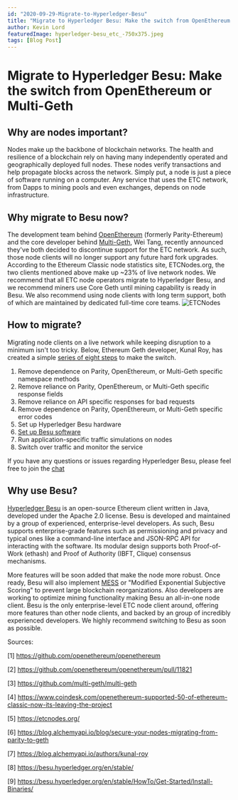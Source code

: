 ```yaml
---
id: "2020-09-29-Migrate-to-Hyperledger-Besu"
title: "Migrate to Hyperledger Besu: Make the switch from OpenEthereum or Multi-Geth"
author: Kevin Lord 
featuredImage: hyperledger-besu_etc_-750x375.jpeg
tags: [Blog Post]
---
```


# Migrate to Hyperledger Besu: Make the switch from OpenEthereum or Multi-Geth


## Why are nodes important?

Nodes make up the backbone of blockchain networks. The health and resilience of a blockchain rely on having many independently operated and geographically deployed full nodes. These nodes verify transactions and help propagate blocks across the network. Simply put, a node is just a piece of software running on a computer. Any service that uses the ETC network, from Dapps to mining pools and even exchanges, depends on node infrastructure. 


## Why migrate to Besu now?

The development team behind [OpenEthereum](https://github.com/openethereum/openethereum) (formerly Parity-Ethereum) and the core developer behind [Multi-Geth](https://github.com/multi-geth/multi-geth), Wei Tang, recently announced they've both decided to discontinue support for the ETC network. As such, those node clients will no longer support any future hard fork upgrades. According to the Ethereum Classic node statistics site, ETCNodes.org, the two clients mentioned above make up ~23% of live network nodes. We recommend that all ETC node operators migrate to Hyperledger Besu, and we recommend miners use Core Geth until mining capability is ready in Besu. We also recommend using node clients with long term support, both of which are maintained by dedicated full-time core teams. 
![ETCNodes](/ETCNodes.jpg)


## How to migrate?

Migrating node clients on a live network while keeping disruption to a minimum isn't too tricky. Below, Ethereum Geth developer, Kunal Roy, has created a simple [series of eight steps](https://blog.alchemyapi.io/blog/secure-your-nodes-migrating-from-parity-to-geth) to make the switch.

1. Remove dependence on Parity, OpenEthereum, or Multi-Geth specific namespace methods
2. Remove reliance on Parity, OpenEthereum, or Multi-Geth specific response fields
3. Remove reliance on API specific responses for bad requests
4. Remove dependence on Parity, OpenEthereum, or Multi-Geth specific error codes   
5. Set up Hyperledger Besu hardware
6. [Set up Besu software](https://besu.hyperledger.org/en/stable/HowTo/Get-Started/Install-Binaries/)
7. Run application-specific traffic simulations on nodes
8. Switch over traffic and monitor the service

If you have any questions or issues regarding Hyperledger Besu, please feel free to join the [chat](https://chat.hyperledger.org/channel/besu)

## Why use Besu?

[Hyperledger Besu](https://besu.hyperledger.org/en/stable/) is an open-source Ethereum client written in Java, developed under the Apache 2.0 license. Besu is developed and maintained by a group of experienced, enterprise-level developers. As such, Besu supports enterprise-grade features such as permissioning and privacy and typical ones like a command-line interface and JSON-RPC API for interacting with the software. Its modular design supports both Proof-of-Work (ethash) and Proof of Authority (IBFT, Clique) consensus mechanisms. 

More features will be soon added that make the node more robust. Once ready, Besu will also implement [MESS](https://medium.com/etc-core/agreeing-to-disagree-proposing-a-weakly-subjective-finality-solution-for-ethereum-classic-7daad47efc0e) or "Modified Exponential Subjective Scoring" to prevent large blockchain reorganizations. Also developers are working to optimize mining functionality making Besu an all-in-one node client. Besu is the only enterprise-level ETC node client around, offering more features than other node clients, and backed by an group of incredibly experienced developers. We highly recommend switching to Besu as soon as possible.



Sources:

[1] https://github.com/openethereum/openethereum

[2] https://github.com/openethereum/openethereum/pull/11821

[3] https://github.com/multi-geth/multi-geth

[4] https://www.coindesk.com/openethereum-supported-50-of-ethereum-classic-now-its-leaving-the-project

[5] https://etcnodes.org/ 

[6] https://blog.alchemyapi.io/blog/secure-your-nodes-migrating-from-parity-to-geth

[7] https://blog.alchemyapi.io/authors/kunal-roy

[8] https://besu.hyperledger.org/en/stable/

[9] https://besu.hyperledger.org/en/stable/HowTo/Get-Started/Install-Binaries/
